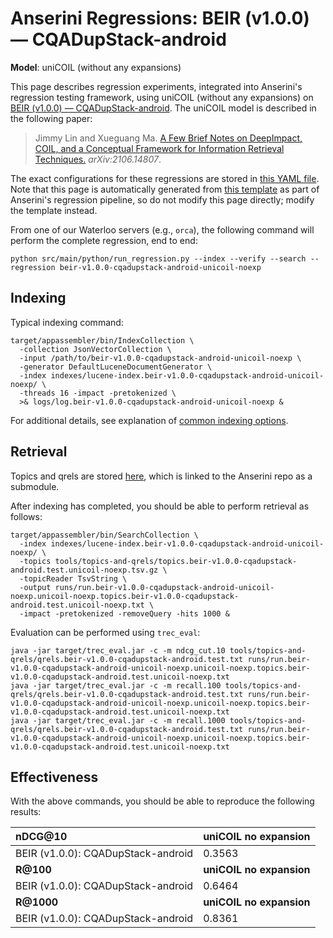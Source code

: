 # Anserini Regressions: BEIR (v1.0.0) &mdash; CQADupStack-android

**Model**: uniCOIL (without any expansions)

This page describes regression experiments, integrated into Anserini's regression testing framework, using uniCOIL (without any expansions) on [BEIR (v1.0.0) &mdash; CQADupStack-android](http://beir.ai/).
The uniCOIL model is described in the following paper:

> Jimmy Lin and Xueguang Ma. [A Few Brief Notes on DeepImpact, COIL, and a Conceptual Framework for Information Retrieval Techniques.](https://arxiv.org/abs/2106.14807) _arXiv:2106.14807_.

The exact configurations for these regressions are stored in [this YAML file](../../src/main/resources/regression/beir-v1.0.0-cqadupstack-android-unicoil-noexp.yaml).
Note that this page is automatically generated from [this template](../../src/main/resources/docgen/templates/beir-v1.0.0-cqadupstack-android-unicoil-noexp.template) as part of Anserini's regression pipeline, so do not modify this page directly; modify the template instead.

From one of our Waterloo servers (e.g., `orca`), the following command will perform the complete regression, end to end:

```
python src/main/python/run_regression.py --index --verify --search --regression beir-v1.0.0-cqadupstack-android-unicoil-noexp
```

## Indexing

Typical indexing command:

```
target/appassembler/bin/IndexCollection \
  -collection JsonVectorCollection \
  -input /path/to/beir-v1.0.0-cqadupstack-android-unicoil-noexp \
  -generator DefaultLuceneDocumentGenerator \
  -index indexes/lucene-index.beir-v1.0.0-cqadupstack-android-unicoil-noexp/ \
  -threads 16 -impact -pretokenized \
  >& logs/log.beir-v1.0.0-cqadupstack-android-unicoil-noexp &
```

For additional details, see explanation of [common indexing options](../../docs/common-indexing-options.md).

## Retrieval

Topics and qrels are stored [here](https://github.com/castorini/anserini-tools/tree/master/topics-and-qrels), which is linked to the Anserini repo as a submodule.

After indexing has completed, you should be able to perform retrieval as follows:

```
target/appassembler/bin/SearchCollection \
  -index indexes/lucene-index.beir-v1.0.0-cqadupstack-android-unicoil-noexp/ \
  -topics tools/topics-and-qrels/topics.beir-v1.0.0-cqadupstack-android.test.unicoil-noexp.tsv.gz \
  -topicReader TsvString \
  -output runs/run.beir-v1.0.0-cqadupstack-android-unicoil-noexp.unicoil-noexp.topics.beir-v1.0.0-cqadupstack-android.test.unicoil-noexp.txt \
  -impact -pretokenized -removeQuery -hits 1000 &
```

Evaluation can be performed using `trec_eval`:

```
java -jar target/trec_eval.jar -c -m ndcg_cut.10 tools/topics-and-qrels/qrels.beir-v1.0.0-cqadupstack-android.test.txt runs/run.beir-v1.0.0-cqadupstack-android-unicoil-noexp.unicoil-noexp.topics.beir-v1.0.0-cqadupstack-android.test.unicoil-noexp.txt
java -jar target/trec_eval.jar -c -m recall.100 tools/topics-and-qrels/qrels.beir-v1.0.0-cqadupstack-android.test.txt runs/run.beir-v1.0.0-cqadupstack-android-unicoil-noexp.unicoil-noexp.topics.beir-v1.0.0-cqadupstack-android.test.unicoil-noexp.txt
java -jar target/trec_eval.jar -c -m recall.1000 tools/topics-and-qrels/qrels.beir-v1.0.0-cqadupstack-android.test.txt runs/run.beir-v1.0.0-cqadupstack-android-unicoil-noexp.unicoil-noexp.topics.beir-v1.0.0-cqadupstack-android.test.unicoil-noexp.txt
```

## Effectiveness

With the above commands, you should be able to reproduce the following results:

| **nDCG@10**                                                                                                  | **uniCOIL no expansion**|
|:-------------------------------------------------------------------------------------------------------------|-----------|
| BEIR (v1.0.0): CQADupStack-android                                                                           | 0.3563    |
| **R@100**                                                                                                    | **uniCOIL no expansion**|
| BEIR (v1.0.0): CQADupStack-android                                                                           | 0.6464    |
| **R@1000**                                                                                                   | **uniCOIL no expansion**|
| BEIR (v1.0.0): CQADupStack-android                                                                           | 0.8361    |
